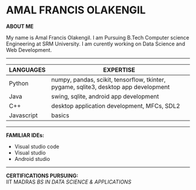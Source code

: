 # AMAL FRANCIS OLAKENGIL
**ABOUT ME**   

My name is Amal Francis Olakengil. I am Pursuing B.Tech Computer science Engineering at SRM University. I am curently working on Data Science and Web Development.

---
| LANGUAGES | EXPERTISE |
| -------- | -------- |
| Python| numpy, pandas, scikit, tensorflow, tkinter, pygame, sqlite3, desktop app development|
| Java | swing, sqlite, android app development|
| C++ | desktop application development, MFCs, SDL2|  
| Javascript | basics |
---
**FAMILIAR IDEs:**
- Visual studio code
- Visual studio
- Android studio
---
**CERTIFICATIONS PURSUING:**  
IIT MADRAS *BS IN DATA SCIENCE & APPLICATIONS*






